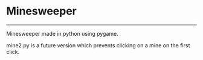 # Minesweeper
___
Minesweeper made in python using pygame.

mine2.py is a future version which prevents clicking on a mine on the first click.
